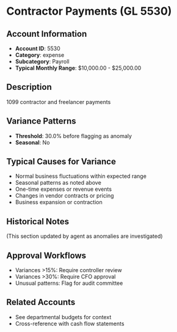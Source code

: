 # Contractor Payments (GL 5530)

## Account Information
- **Account ID**: 5530
- **Category**: expense
- **Subcategory**: Payroll
- **Typical Monthly Range**: $10,000.00 - $25,000.00

## Description
1099 contractor and freelancer payments

## Variance Patterns
- **Threshold**: 30.0% before flagging as anomaly
- **Seasonal**: No


## Typical Causes for Variance
- Normal business fluctuations within expected range
- Seasonal patterns as noted above
- One-time expenses or revenue events
- Changes in vendor contracts or pricing
- Business expansion or contraction

## Historical Notes
(This section updated by agent as anomalies are investigated)

## Approval Workflows
- Variances >15%: Require controller review
- Variances >30%: Require CFO approval
- Unusual patterns: Flag for audit committee

## Related Accounts
- See departmental budgets for context
- Cross-reference with cash flow statements
